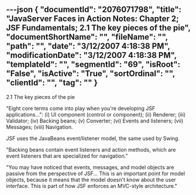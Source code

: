 ---json
{
  "documentId": "2076071798",
  "title": "JavaServer Faces in Action Notes: Chapter 2; JSF Fundamentals; 2.1 The key pieces of the pie",
  "documentShortName": "",
  "fileName": "",
  "path": "",
  "date": "3/12/2007 4:18:38 PM",
  "modificationDate": "3/12/2007 4:18:38 PM",
  "templateId": "",
  "segmentId": "69",
  "isRoot": "False",
  "isActive": "True",
  "sortOrdinal": "",
  "clientId": "",
  "tag": ""
}
---

2.1 The key pieces of the pie

&quot;Eight core terms come into play when you're developing JSF applications...&quot;: (i) UI component (control or component); (ii) Renderer; (iii) Validator; (iv) Backing beans; (v) Converter; (vi) Events and listeners; (vii) Messages; (viii) Navigation.

JSF uses the JavaBeans event/listener model, the same used by Swing.

&quot;Backing beans contain event listeners and action methods, which are event listeners that are specialized for navigation.&quot;

&quot;You may have noticed that events, messages, and model objects are passive from the perspective of JSF... This is an important point for model objects, because it means that the model doesn't know about the user interface. This is part of how JSF enforces an MVC-style architecture.&quot;
